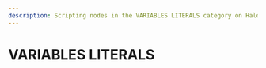 ```yaml
---
description: Scripting nodes in the VARIABLES LITERALS category on Halo Infinite.
---
```


# VARIABLES LITERALS

